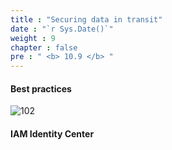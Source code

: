 ```yaml
---
title : "Securing data in transit"
date : "`r Sys.Date()`"
weight : 9
chapter : false
pre : " <b> 10.9 </b> "
---
```


#### Best practices


![102](/aws-ws/images/10/104/1.png?featherlight=false&width=50pc)


#### IAM Identity Center



      